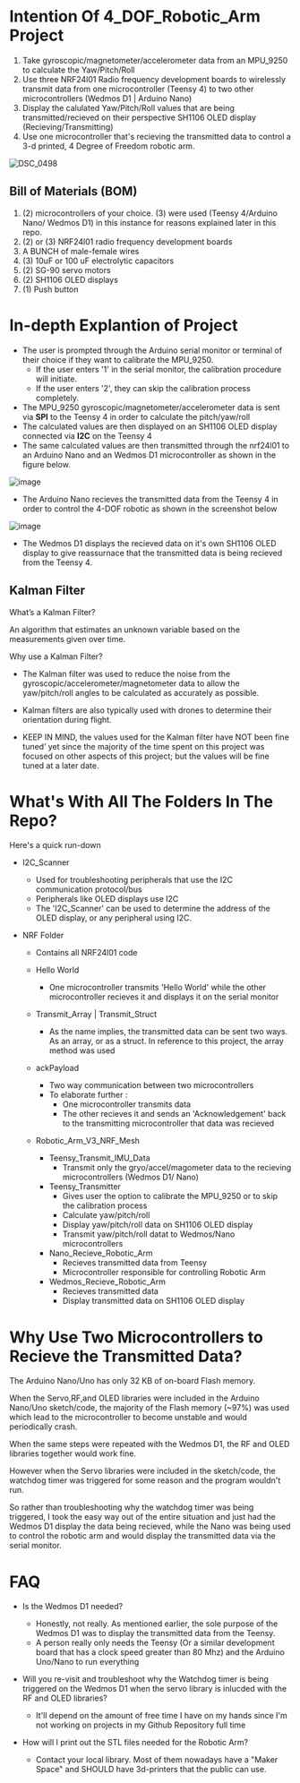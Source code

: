 # Intention Of 4_DOF_Robotic_Arm Project
1. Take gyroscopic/magnetometer/accelerometer data from an MPU_9250 to calculate the Yaw/Pitch/Roll
2. Use three NRF24l01 Radio frequency development boards to wirelessly transmit data from one microcontroller (Teensy 4) to two other microcontrollers (Wedmos D1 | Arduino Nano)
3. Display the calulated Yaw/Pitch/Roll values that are being transmitted/recieved on their perspective SH1106 OLED display (Recieving/Transmitting)
4. Use one microcontroller that's recieving the transmitted data to control a 3-d printed, 4 Degree of Freedom robotic arm. 

![DSC_0498](https://user-images.githubusercontent.com/39348633/118382828-ba5cf500-b5be-11eb-963e-74b74a1ba056.jpg)

## Bill of Materials (BOM)
1. (2) microcontrollers of your choice. (3) were used (Teensy 4/Arduino Nano/ Wedmos D1) in this instance for reasons explained later in this repo.
3. (2) or (3) NRF24l01 radio frequency development boards
5. A BUNCH of male-female wires
6. (3) 10uF or 100 uF electrolytic capacitors
7. (2) SG-90 servo motors
8. (2) SH1106 OLED displays
9. (1) Push button

# In-depth Explantion of Project
- The user is prompted through the Arduino serial monitor or terminal of their choice if they want to calibrate the MPU_9250. 
    - If the user enters '1' in the serial monitor, the calibration procedure will initiate. 
    - If the user enters '2', they can skip the calibration process completely.
- The MPU_9250 gyroscopic/magnetometer/accelerometer data is sent via __SPI__ to the Teensy 4 in order to calculate the pitch/yaw/roll 
- The calculated values are then displayed on an SH1106 OLED display connected via __I2C__ on the Teensy 4 
- The same calculated values are then transmitted through the nrf24l01 to an Arduino Nano and an Wedmos D1 microcontroller as shown in the figure below.

![image](https://user-images.githubusercontent.com/39348633/118416160-f0a87c00-b673-11eb-946e-def25c10f72f.png)

- The Arduino Nano recieves the transmitted data from the Teensy 4 in order to control the 4-DOF robotic as shown in the screenshot below

![image](https://user-images.githubusercontent.com/39348633/118418023-54cf3e00-b67c-11eb-9844-b7e993eb8286.png) 

- The Wedmos D1 displays the recieved data on it's own SH1106 OLED display to give reassurnace that the transmitted data is being recieved from the Teensy 4.

## Kalman Filter
What’s a Kalman Filter?

An algorithm that estimates an unknown variable based on the measurements given over time.

Why use a Kalman Filter?

- The Kalman filter was used to reduce the noise from the gyroscopic/accelerometer/magnetometer data to allow the yaw/pitch/roll angles to be calculated as accurately as possible.

- Kalman filters are also typically used with drones to determine their orientation during flight.

- KEEP IN MIND, the values used for the Kalman filter have NOT been fine tuned’ yet since the majority of the time spent on this project was focused on other aspects of this project; but the values will be fine tuned at a later date.

# What's With All The Folders In The Repo?

Here's a quick run-down 

- I2C_Scanner
  - Used for troubleshooting peripherals that use the I2C communication protocol/bus
  - Peripherals like OLED displays use I2C
  - The 'I2C_Scanner' can be used to determine the address of the OLED display, or any peripheral using I2C.

- NRF Folder
  - Contains all NRF24l01 code
  - Hello World 
    - One microcontroller transmits 'Hello World' while the other microcontroller recieves it and displays it on the serial monitor
  - Transmit_Array | Transmit_Struct
    - As the name implies, the transmitted data can be sent two ways. As an array, or as a struct. In reference to this project, the array method was used
  - ackPayload
    - Two way communication between two microcontrollers
    - To elaborate further :
      - One microcontroller transmits data
      - The other recieves it and sends an 'Acknowledgement' back to the transmitting microcontroller that data was recieved
  
  - Robotic_Arm_V3_NRF_Mesh
    -  Teensy_Transmit_IMU_Data
        - Transmit only the gryo/accel/magometer data to the recieving microcontrollers (Wedmos D1/ Nano)
    - Teensy_Transmitter
      - Gives user the option to calibrate the MPU_9250 or to skip the calibration process
      - Calculate yaw/pitch/roll
      - Display yaw/pitch/roll data on SH1106 OLED display
      - Transmit yaw/pitch/roll datat to Wedmos/Nano microcontrollers
    - Nano_Recieve_Robotic_Arm
      - Recieves transmitted data from Teensy
      - Microcontroller responsible for controlling Robotic Arm
    - Wedmos_Recieve_Robotic_Arm
      - Recieves transmitted data
      - Display transmitted data on SH1106 OLED display

# Why Use Two Microcontrollers to Recieve the Transmitted Data?

The Arduino Nano/Uno has only 32 KB of on-board Flash memory.

When the Servo,RF,and OLED libraries were included in the Arduino Nano/Uno sketch/code, the majority of the Flash memory (~97%) was used which lead to the microcontroller to become unstable and would periodically crash. 

When the same steps were repeated with the Wedmos D1, the RF and OLED libraries together would work fine. 

However when the Servo libraries were included in the sketch/code, the watchdog timer was triggered for some reason and the program wouldn't run.

So rather than troubleshooting why the watchdog timer was being triggered, I took the easy way out of the entire situation and just had the Wedmos D1 display the data being recieved, while the Nano was being used to control the robotic arm and would display the transmitted data via the serial monitor.

# FAQ

- Is the Wedmos D1 needed?
  - Honestly, not really. As mentioned earlier, the sole purpose of the Wedmos D1 was to display the transmitted data from the Teensy.
  - A person really only needs the Teensy (Or a similar development board that has a clock speed greater than 80 Mhz) and the Arduino Uno/Nano to run everything

- Will you re-visit and troubleshoot why the Watchdog timer is being triggered on the Wedmos D1 when the servo library is inlucded with the RF and OLED libraries?
  - It'll depend on the amount of free time I have on my hands since I'm not working on projects in my Github Repository full time

- How will I print out the STL files needed for the Robotic Arm?
  - Contact your local library. Most of them nowadays have a "Maker Space" and SHOULD have 3d-printers that the public can use.
